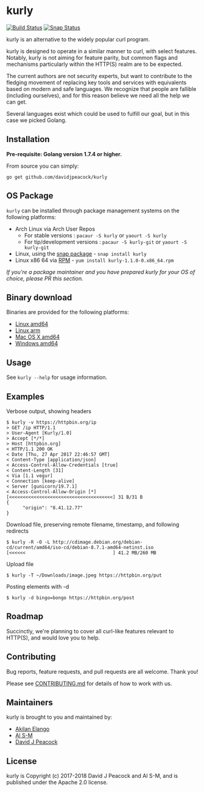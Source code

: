# kurly

[![Build Status](https://travis-ci.org/davidjpeacock/kurly.svg?branch=master)](https://travis-ci.org/davidjpeacock/kurly) [![Snap Status](https://build.snapcraft.io/badge/letozaf/kurly.svg)](https://build.snapcraft.io/user/letozaf/kurly)

kurly is an alternative to the widely popular curl program.

kurly is designed to operate in a similar manner to curl, with select features.
Notably, kurly is not aiming for feature parity, but common flags and mechanisms
particularly within the HTTP(S) realm are to be expected.

The current authors are not security experts, but want to contribute to the fledging
movement of replacing key tools and services with equivalents based on modern
and safe languages.  We recognize that people are fallible (including
ourselves), and for this reason believe we need all the help we can get.

Several languages exist which could be used to fulfill our goal, but in this case
we picked Golang.

## Installation

**Pre-requisite: Golang version 1.7.4 or higher.**

From source you can simply:

`go get github.com/davidjpeacock/kurly`

## OS Package

`kurly` can be installed through package management systems on the following platforms:

* Arch Linux via Arch User Repos
  + For stable versions : `pacaur -S kurly` or `yaourt -S kurly`
  + For tip/development versions : `pacaur -S kurly-git` or `yaourt -S kurly-git` 
* Linux, using the [snap package](https://snapcraft.io/docs/core/install) - `snap install kurly`
* Linux x86 64 via [RPM](https://github.com/davidjpeacock/kurly/releases/download/v1.1.0/kurly-1.1.0-0.x86_64.rpm) - `yum install kurly-1.1.0-0.x86_64.rpm`

*If you're a package maintainer and you have prepared kurly for your OS of choice, please
PR this section.*

## Binary download

Binaries are provided for the following platforms:

* [Linux amd64](https://github.com/davidjpeacock/kurly/releases/download/v1.1.0/kurly-linux-amd64-v1.1.0.tar.gz)
* [Linux arm](https://github.com/davidjpeacock/kurly/releases/download/v1.1.0/kurly-linux-arm-v1.1.0.tar.gz)
* [Mac OS X amd64](https://github.com/davidjpeacock/kurly/releases/download/v1.1.0/kurly-osx-amd64-v1.1.0.tar.gz)
* [Windows amd64](https://github.com/davidjpeacock/kurly/releases/download/v1.1.0/kurly-windows-amd64-v1.1.0.zip)

## Usage

See `kurly --help` for usage information.

## Examples

Verbose output, showing headers
```
$ kurly -v https://httpbin.org/ip
> GET /ip HTTP/1.1
> User-Agent [Kurly/1.0]
> Accept [*/*]
> Host [httpbin.org]
< HTTP/1.1 200 OK
< Date [Thu, 27 Apr 2017 22:46:57 GMT]
< Content-Type [application/json]
< Access-Control-Allow-Credentials [true]
< Content-Length [31]
< Via [1.1 vegur]
< Connection [keep-alive]
< Server [gunicorn/19.7.1]
< Access-Control-Allow-Origin [*]
[<<<<<<<<<<<<<<<<<<<<<<<<<<<<<<<<<<<<<<] 31 B/31 B
{
      "origin": "8.41.12.77"
}
```

Download file, preserving remote filename, timestamp, and following redirects
```
$ kurly -R -O -L http://cdimage.debian.org/debian-cd/current/amd64/iso-cd/debian-8.7.1-amd64-netinst.iso
[<<<<<<                                ] 41.2 MB/260 MB
```

Upload file
```
$ kurly -T ~/Downloads/image.jpeg https://httpbin.org/put
```

Posting elements with -d
```
$ kurly -d bingo=bongo https://httpbin.org/post
```

## Roadmap

Succinctly, we're planning to cover all curl-like features relevant to HTTP(S), and would
love you to help.

## Contributing

Bug reports, feature requests, and pull requests are all welcome.  Thank you!

Please see [CONTRIBUTING.md](https://github.com/davidjpeacock/kurly/blob/master/CONTRIBUTING.md) for details of how to work with us.

## Maintainers

kurly is brought to you and maintained by:

* [Akilan Elango](https://github.com/aki237)
* [Al S-M](https://github.com/alsm)
* [David J Peacock](https://github.com/davidjpeacock)

## License

kurly is Copyright (c) 2017-2018 David J Peacock and Al S-M, and is published under the Apache 2.0 license.
